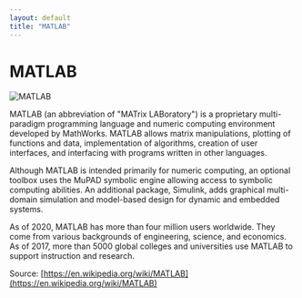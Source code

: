 ```yaml
---
layout: default
title: "MATLAB"
---
```


# MATLAB

![MATLAB](https://www.tiobe.com/wp-content/themes/tiobe/tiobe-index/images/MATLAB.png)

MATLAB (an abbreviation of "MATrix LABoratory") is a proprietary multi-paradigm programming language and numeric computing environment developed by MathWorks. MATLAB allows matrix manipulations, plotting of functions and data, implementation of algorithms, creation of user interfaces, and interfacing with programs written in other languages.

Although MATLAB is intended primarily for numeric computing, an optional toolbox uses the MuPAD symbolic engine allowing access to symbolic computing abilities. An additional package, Simulink, adds graphical multi-domain simulation and model-based design for dynamic and embedded systems.

As of 2020, MATLAB has more than four million users worldwide. They come from various backgrounds of engineering, science, and economics. As of 2017, more than 5000 global colleges and universities use MATLAB to support instruction and research.





Source: [https://en.wikipedia.org/wiki/MATLAB](https://en.wikipedia.org/wiki/MATLAB)
